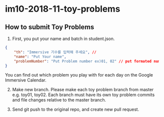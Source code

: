 # im10-2018-11-toy-problems

## How to submit Toy Problems

1. First, you put your name and batch in student.json.
```json
{
    "th": "Immersive 기수를 입력해 주세요", // 
    "name": "Put Your name",
    "problemNumber": "Put Problem number ex)01, 02" // put formated number by prepending 0 to single-digit numbers 
}
```
You can find out which problem you play with for each day on the Google Immersive Calendar.

2. Make new branch.
Please make each toy problem branch from master e.g. toy01, toy02.
Each branch must have its own toy problem commits and file changes relative to the master branch.

3. Send git push to the original repo, and create new pull request.


